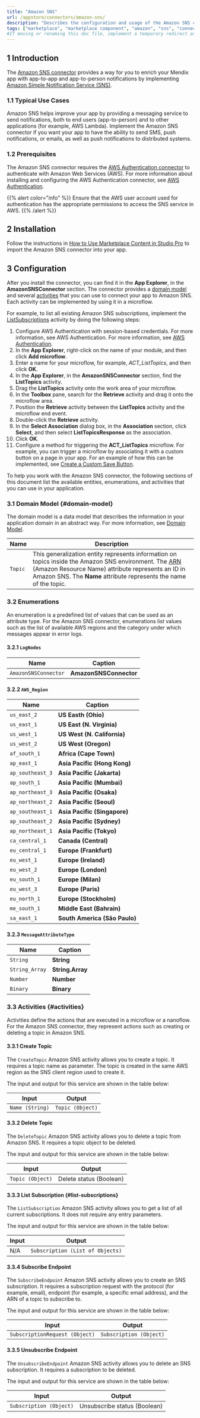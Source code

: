 ```yaml
---
title: "Amazon SNS"
url: /appstore/connectors/amazon-sns/
description: "Describes the configuration and usage of the Amazon SNS connector from the Mendix Marketplace."
tags: ["marketplace", "marketplace component", "amazon", "sns", "connector"]
#If moving or renaming this doc file, implement a temporary redirect and let the respective team know they should update the URL in the product. See Mapping to Products for more details. 
---
```


## 1 Introduction

The [Amazon SNS connector]([#needs-url]) provides a way for you to enrich your Mendix app with app-to-app and app-to-person notifications by implementing [Amazon Simple Notification Service (SNS)](https://aws.amazon.com/sns/).

### 1.1 Typical Use Cases

Amazon SNS helps improve your app by providing a messaging service to send notifications, both to end users (app-to-person) and to other applications (for example, AWS Lambda). Implement the Amazon SNS connector if you want your app to have the ability to send SMS, push notifications, or emails, as well as push notifications to distributed systems.

### 1.2 Prerequisites

The Amazon SNS connector requires the [AWS Authentication connector](https://marketplace.mendix.com/link/component/120333) to authenticate with Amazon Web Services (AWS). For more information about installing and configuring the AWS Authentication connector, see [AWS Authentication](/appstore/connectors/aws-authentication/).

{{% alert color="info" %}}
Ensure that the AWS user account used for authentication has the appropriate permissions to access the SNS service in AWS.
{{% /alert %}}

## 2 Installation

Follow the instructions in [How to Use Marketplace Content in Studio Pro](/appstore/general/app-store-content/) to import the Amazon SNS connector into your app.

## 3 Configuration

After you install the connector, you can find it in the **App Explorer**, in the **AmazonSNSConnector** section. The connector provides a [domain model](#domain-model) and several [activities](#activities) that you can use to connect your app to Amazon SNS. Each activity can be implemented by using it in a microflow.

For example, to list all existing Amazon SNS subscriptions, implement the [ListSubscriptions](#list-subscriptions) activity by doing the following steps:

1. Configure AWS Authentication with session-based credentials. For more information, see AWS Authentication.
    For more information, see [AWS Authentication](/appstore/connectors/aws-authentication/#session).
2. In the **App Explorer**, right-click on the name of your module, and then click **Add microflow**.
3. Enter a name for your microflow, for example, *ACT_ListTopics*, and then click **OK**.
4. In the **App Explorer**, in the **AmazonSNSConnector** section, find the **ListTopics** activity.
5. Drag the **ListTopics** activity onto the work area of your microflow.
6. In the **Toolbox** pane, search for the **Retrieve** activity and drag it onto the microflow area.
7. Position the **Retrieve** activity between the **ListTopics** activity and the microflow end event.
8. Double-click the **Retrieve** activity.
9. In the **Select Association** dialog box, in the **Association** section, click **Select**, and then select **ListTopicsResponse** as the association.
10. Click **OK**.
11. Configure a method for triggering the **ACT_ListTopics** microflow.
    For example, you can trigger a microflow by associating it with a custom button on a page in your app. For an example of how this can be implemented, see [Create a Custom Save Button](/howto/logic-business-rules/create-a-custom-save-button/).

To help you work with the Amazon SNS connector, the following sections of this document list the available entities, enumerations, and activities that you can use in your application.

### 3.1 Domain Model {#domain-model}

The domain model is a data model that describes the information in your application domain in an abstract way. For more information, see [Domain Model](/refguide/domain-model/).

| Name | Description |
| --- | --- |
| `Topic` | This generalization entity represents information on topics inside the Amazon SNS environment. The [ARN](https://docs.aws.amazon.com/general/latest/gr/aws-arns-and-namespaces.html) (Amazon Resource Name) attribute represents an ID in Amazon SNS. The **Name** attribute represents the name of the topic. |

### 3.2 Enumerations

An enumeration is a predefined list of values that can be used as an attribute type. For the Amazon SNS connector, enumerations list values such as the list of available AWS regions and the category under which messages appear in error logs.

#### 3.2.1 `LogNodes`

| Name | Caption |
| --- | --- |
| `AmazonSNSConnector` | **AmazonSNSConnector** |

#### 3.2.2 `AWS_Region`

| Name | Caption |
| --- | --- |
| `us_east_2` |	**US Easth (Ohio)** |
| `us_east_1` |	**US East (N. Virginia)** |
| `us_west_1` |	**US West (N. California)** |
| `us_west_2` |	**US West (Oregon)** |
| `af_south_1` |	**Africa (Cape Town)** |
| `ap_east_1` |	**Asia Pacific (Hong Kong)** |
| `ap_southeast_3` |	**Asia Pacific (Jakarta)** |
| `ap_south_1` |	**Asia Pacific (Mumbai)** |
| `ap_northeast_3` |	**Asia Pacific (Osaka)** |
| `ap_northeast_2` |	**Asia Pacific (Seoul)** |
| `ap_southeast_1` |	**Asia Pacific (Singapore)** |
| `ap_southeast_2` |	**Asia Pacific (Sydney)** |
| `ap_northeast_1` |	**Asia Pacific (Tokyo)** |
| `ca_central_1` |	**Canada (Central)** |
| `eu_central_1` |	**Europe (Frankfurt)** |
| `eu_west_1` |	**Europe (Ireland)** |
| `eu_west_2` |	**Europe (London)** |
| `eu_south_1` |	**Europe (Milan)** |
| `eu_west_3` |	**Europe (Paris)** |
| `eu_north_1` |	**Europe (Stockholm)** |
| `me_south_1` |	**Middle East (Bahrain)** |
| `sa_east_1` |	**South America (São Paulo)** |

#### 3.2.3 `MessageAttributeType`

| Name | Caption |
| --- | --- |
| `String` | **String** |
| `String_Array` | **String.Array** |
| `Number` | **Number** |
| `Binary` | **Binary** |

### 3.3 Activities {#activities}

Activities define the actions that are executed in a microflow or a nanoflow. For the Amazon SNS connector, they represent actions such as creating or deleting a topic in Amazon SNS.

#### 3.3.1 Create Topic

The `CreateTopic` Amazon SNS activity allows you to create a topic. It requires a topic name as parameter. The topic is created in the same AWS region as the SNS client region used to create it.

The input and output for this service are shown in the table below:

| Input | Output |
| --- | --- |
| `Name (String)` | `Topic (Object)` |

#### 3.3.2 Delete Topic

The `DeleteTopic` Amazon SNS activity allows you to delete  a topic from Amazon SNS. It requires a topic object to be deleted.

The input and output for this service are shown in the table below:

| Input | Output |
| --- | --- |
| `Topic (Object)` | Delete status (Boolean) |

#### 3.3.3 List Subscription {#list-subscriptions}

The `ListSubscription` Amazon SNS activity allows you to get a list of all current subscriptions. It does not require any entry parameters.

The input and output for this service are shown in the table below:

| Input | Output |
| --- | --- |
| N/A | `Subscription (List of Objects)` |

#### 3.3.4 Subscribe Endpoint

The `SubscribeEndpoint` Amazon SNS activity allows you to create an SNS subscription. It requires a subscription request with the protocol (for example, email), endpoint (for example, a specific email address), and the ARN of a topic to subscribe to.

The input and output for this service are shown in the table below:

| Input | Output |
| --- | --- |
| `SubscriptionRequest (Object)` | `Subscription (Object)` |

#### 3.3.5 Unsubscribe Endpoint

The `UnsubscribeEndpoint` Amazon SNS activity allows you to delete an SNS subscription. It requires a subscription to be deleted.

The input and output for this service are shown in the table below:

| Input | Output |
| --- | --- |
| `Subscription (Object)` | Unsubscribe status (Boolean) |